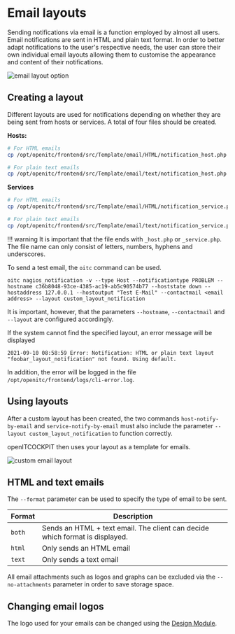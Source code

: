 # Email layouts

Sending notifications via email is a function employed by almost all users. Email notifications are sent in HTML and plain text format. In order to better adapt notifications to the user's respective needs, the user can store their own individual email layouts allowing them to customise the appearance and content of their notifications.

![email layout option](/images/alerting/openitcockpit-4-notifications.png)

## Creating a layout

Different layouts are used for notifications depending on whether they are being sent from hosts or services. A total of four files should be created.

**Hosts:**

```sh
# For HTML emails
cp /opt/openitc/frontend/src/Template/email/HTML/notification_host.php /opt/openitc/frontend/src/Template/email/HTML/custom_layout_notification_host.php

# For plain text emails
cp /opt/openitc/frontend/src/Template/email/text/notification_host.php /opt/openitc/frontend/src/Template/email/text/custom_layout_notification_host.php
```

**Services**
```sh
# For HTML emails
cp /opt/openitc/frontend/src/Template/email/HTML/notification_service.php /opt/openitc/frontend/src/Template/email/HTML/custom_layout_notification_service.php

# For plain text emails
cp /opt/openitc/frontend/src/Template/email/text/notification_service.php /opt/openitc/frontend/src/Template/email/text/custom_layout_notification_service.php
```

!!! warning
    It is important that the file ends with `_host.php` or `_service.php`. The file name can only consist of letters, numbers, hyphens and underscores.

To send a test email, the `oitc` command can be used.
```
oitc nagios_notification -v --type Host --notificationtype PROBLEM --hostname c36b8048-93ce-4385-ac19-ab5c90574b77 --hoststate down --hostaddress 127.0.0.1 --hostoutput "Test E-Mail" --contactmail <email address> --layout custom_layout_notification
```

It is important, however, that the parameters `--hostname`, `--contactmail` and `--layout` are configured accordingly.

If the system cannot find the specified layout, an error message will be displayed
```
2021-09-10 08:58:59 Error: Notification: HTML or plain text layout "foobar_layout_notification" not found. Using default.
```
In addition, the error will be logged in the file `/opt/openitc/frontend/logs/cli-error.log`. 

## Using layouts

After a custom layout has been created, the two commands `host-notify-by-email` and `service-notify-by-email` must also include the parameter `--layout custom_layout_notification` to function correctly.

openITCOCKPIT then uses your layout as a template for emails.

![custom email layout](/images/alerting/openitcockpit-custom-email-layout.png)

## HTML and text emails
The `--format` parameter can be used to specify the type of email to be sent.

| Format | Description |
|------|------------|
| `both`   | Sends an HTML + text email. The client can decide which format is displayed. |
| `html` | Only sends an HTML email |
| `text`   | Only sends a text email |

All email attachments such as logos and graphs can be excluded via the `--no-attachments` parameter in order to save storage space.

## Changing email logos
The logo used for your emails can be changed using the [Design Module](/additional/theming/).
